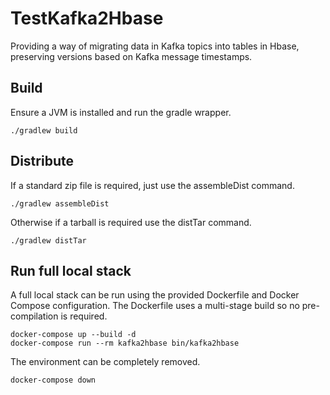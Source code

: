 # TestKafka2Hbase

Providing a way of migrating data in Kafka topics into tables
in Hbase, preserving versions based on Kafka message timestamps.

## Build

Ensure a JVM is installed and run the gradle wrapper.

    ./gradlew build

## Distribute

If a standard zip file is required, just use the assembleDist command.

    ./gradlew assembleDist

Otherwise if a tarball is required use the distTar command.

    ./gradlew distTar
    
## Run full local stack

A full local stack can be run using the provided Dockerfile and
Docker Compose configuration. The Dockerfile uses a multi-stage build so no pre-compilation is required.

    docker-compose up --build -d
    docker-compose run --rm kafka2hbase bin/kafka2hbase

The environment can be completely removed.

    docker-compose down